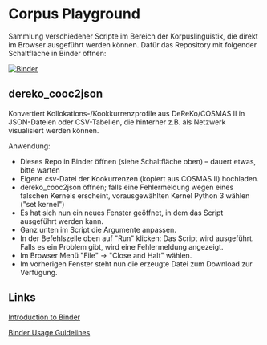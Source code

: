 # Corpus Playground

Sammlung verschiedener Scripte im Bereich der Korpuslinguistik, die direkt im Browser ausgeführt werden können. Dafür das Repository mit folgender Schaltfläche in Binder öffnen:

[![Binder](https://mybinder.org/badge_logo.svg)](https://mybinder.org/v2/gh/noahbubenhofer/corpusplayground.git/main)

## dereko_cooc2json

Konvertiert Kollokations-/Kookkurrenzprofile aus DeReKo/COSMAS II in JSON-Dateien oder CSV-Tabellen, die hinterher z.B. als Netzwerk visualisiert werden können.

Anwendung:

- Dieses Repo in Binder öffnen (siehe Schaltfläche oben) – dauert etwas, bitte warten
- Eigene csv-Datei der Kookurrenzen (kopiert aus COSMAS II) hochladen.
- dereko_cooc2json öffnen; falls eine Fehlermeldung wegen eines falschen Kernels erscheint, vorausgewählten Kernel Python 3 wählen ("set kernel")
- Es hat sich nun ein neues Fenster geöffnet, in dem das Script ausgeführt werden kann.
- Ganz unten im Script die Argumente anpassen.
- In der Befehlszeile oben auf "Run" klicken: Das Script wird ausgeführt. Falls es ein Problem gibt, wird eine Fehlermeldung angezeigt.
- Im Browser Menü "File" -> "Close and Halt" wählen.
- Im vorherigen Fenster steht nun die erzeugte Datei zum Download zur Verfügung.

## Links
[Introduction to Binder](https://github.com/alan-turing-institute/the-turing-way/blob/master/workshops/boost-research-reproducibility-binder/workshop-presentations/zero-to-binder-python.md)

[Binder Usage Guidelines](https://mybinder.readthedocs.io/en/latest/about/user-guidelines.html)
